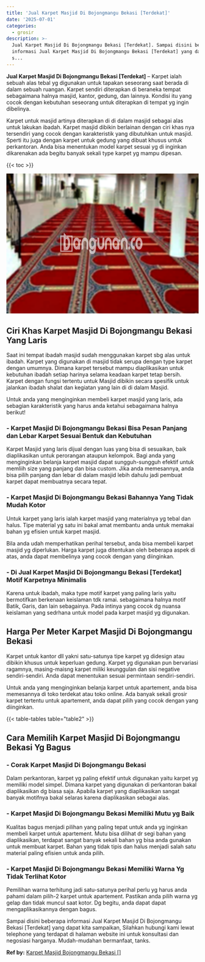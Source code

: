 ```yaml
---
title: 'Jual Karpet Masjid Di Bojongmangu Bekasi [Terdekat]'
date: '2025-07-01'
categories:
  - grosir
description: >-
  Jual Karpet Masjid Di Bojongmangu Bekasi [Terdekat]. Sampai disini beberapa
  informasi Jual Karpet Masjid Di Bojongmangu Bekasi [Terdekat] yang dapat kita
  s...
---
```


**Jual Karpet Masjid Di Bojongmangu Bekasi \[Terdekat\]** – Karpet ialah sebuah alas tebal yg digunakan untuk tapakan seseorang saat berada di dalam sebuah ruangan. Karpet sendiri diterapkan di beraneka tempat sebagaimana halnya masjid, kantor, gedung, dan lainnya. Kondisi itu yang cocok dengan kebutuhan seseorang untuk diterapkan di tempat yg ingin dibelinya.

Karpet untuk masjid artinya diterapkan di di dalam masjid sebagai alas untuk lakukan ibadah. Karpet masjid dibikin berlainan dengan ciri khas nya tersendiri yang cocok dengan karakteristik yang dibutuhkan untuk masjid. Sperti itu juga dengan karpet untuk gedung yang dibuat khusus untuk perkantoran. Anda bisa menentukan model karpet sesuai yg di inginkan dikarenakan ada begitu banyak sekali type karpet yg mampu dipesan.

{{< toc >}}

![Jual Karpet Masjid Di Bojongmangu Bekasi [Terdekat]](/images/grosir-karpet-murah-68.png)

## Ciri Khas Karpet Masjid Di Bojongmangu Bekasi Yang Laris

Saat ini tempat ibadah masjid sudah menggunakan karpet sbg alas untuk ibadah. Karpet yang digunakan di masjid tidak serupa dengan type karpet dengan umumnya. Dimana karpet tersebut mampu diaplikasikan untuk kebutuhan ibadah setiap harinya selama keadaan karpet tetap bersih. Karpet dengan fungsi tertentu untuk Masjid dibikin secara spesifik untuk jalankan ibadah shalat dan kegiatan yang lain di di dalam Masjid.

Untuk anda yang menginginkan membeli karpet masjid yang laris, ada sebagian karakteristik yang harus anda ketahui sebagaimana halnya berikut!

### \- Karpet Masjid Di Bojongmangu Bekasi Bisa Pesan Panjang dan Lebar Karpet Sesuai Bentuk dan Kebutuhan

Karpet Masjid yang laris dijual dengan luas yang bisa di sesuaikan, baik diaplikasikan untuk perorangan ataupun kelompok. Bagi anda yang menginginkan belanja karpet masjid dapat sungguh-sungguh efektif untuk memliih size yang panjang dan bisa custom. Jika anda memesannya, anda bisa pilih panjang dan lebar di dalam masjid lebih dahulu jadi pembuat karpet dapat membuatnya secara tepat.

### \- Karpet Masjid Di Bojongmangu Bekasi Bahannya Yang Tidak Mudah Kotor

Untuk karpet yang laris ialah karpet masjid yang materialnya yg tebal dan halus. Tipe material yg satu ini bakal amat membantu anda untuk memakai bahan yg efisien untuk karpet masjid.

Bila anda udah memperhatikan perihal tersebut, anda bisa membeli karpet masjid yg diperlukan. Harga karpet juga ditentukan oleh beberapa aspek di atas, anda dapat membelinya yang cocok dengan yang diinginkan.

### \- Di Jual Karpet Masjid Di Bojongmangu Bekasi \[Terdekat\] Motif Karpetnya Minimalis

Karena untuk ibadah, maka type motif karpet yang paling laris yaitu bermotifkan berkenaan keislaman tdk ramai. sebagaimana halnya motif Batik, Garis, dan lain sebagainya. Pada intinya yang cocok dg nuansa keislaman yang sedrhana untuk model pada karpet masjid yg digunakan.

## Harga Per Meter Karpet Masjid Di Bojongmangu Bekasi

Karpet untuk kantor dll yakni satu-satunya tipe karpet yg didesign atau dibikin khusus untuk keperluan gedung. Karpet yg digunakan pun bervariasi ragamnya, masing-maisng karpet miliki keunggulan dan sisi negative sendiri-sendiri. Anda dapat menentukan sesuai permintaan sendiri-sendiri.

Untuk anda yang menginginkan belanja karpet untuk apartement, anda bisa memesannya di toko terdekat atau toko online. Ada banyak sekali grosir karpet tertentu untuk apartement, anda dapat pilih yang cocok dengan yang diinginkan.

{{< table-tables table="table2" >}}

## Cara Memilih Karpet Masjid Di Bojongmangu Bekasi Yg Bagus

### \- Corak Karpet Masjid Di Bojongmangu Bekasi

Dalam perkantoran, karpet yg paling efektif untuk digunakan yaitu karpet yg memiliki model simpel. Dimana karpet yang digunakan di perkantoran bakal diaplikasikan dg biasa saja. Apabila karpet yang diaplikasikan sangat banyak motifnya bakal selaras karena diaplikasikan sebagai alas.

### \- Karpet Masjid Di Bojongmangu Bekasi Memiliki Mutu yg Baik

Kualitas bagus menjadi pilihan yang paling tepat untuk anda yg inginkan membeli karpet untuk apartement. Mutu bisa dilihat dr segi bahan yang diaplikasikan, terdapat sangat banyak sekali bahan yg bisa anda gunakan untuk membuat karpet. Bahan yang tidak tipis dan halus menjadi salah satu material paling efisien untuk anda pilih.

### \- Karpet Masjid Di Bojongmangu Bekasi Memiliki Warna Yg Tidak Terlihat Kotor

Pemilihan warna terhitung jadi satu-satunya perihal perlu yg harus anda pahami dalam pilih-2 karpet untuk apartement. Pastikan anda pilih warna yg gelap dan tidak muncul saat kotor. Dg begitu, anda dapat dapat mengaplikasikannya dengan bagus.

Sampai disini beberapa informasi Jual Karpet Masjid Di Bojongmangu Bekasi \[Terdekat\] yang dapat kita sampaikan, Silahkan hubungi kami lewat telephone yang terdapat di halaman website ini untuk konsultasi dan negosiasi harganya. Mudah-mudahan bermanfaat, tanks.

**Ref by:**  [Karpet Masjid Bojongmangu Bekasi []](https://id.wikipedia.org/wiki/Karpet)
